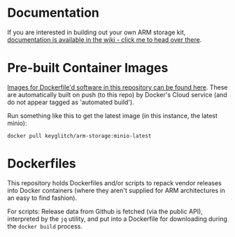 
# Documentation

If you are interested in building out your own ARM storage kit, [documentation is available in the wiki - click me to head over there](https://github.com/davidk/arm-storage/wiki).

# Pre-built Container Images

[Images for Dockerfile'd software in this repository can be found here](https://hub.docker.com/r/keyglitch/arm-storage/tags/). These are automatically built on push (to this repo) by Docker's Cloud service (and do not appear tagged as 'automated build').

Run something like this to get the latest image (in this instance, the latest minio):

    docker pull keyglitch/arm-storage:minio-latest

# Dockerfiles

This repository holds Dockerfiles and/or scripts to repack vendor releases into 
Docker containers (where they aren't supplied for ARM architectures in an easy 
to find fashion).

For scripts: Release data from Github is fetched (via the public API), 
interpreted by the `jq` utility, and put into a Dockerfile for downloading
during the `docker build` process.
